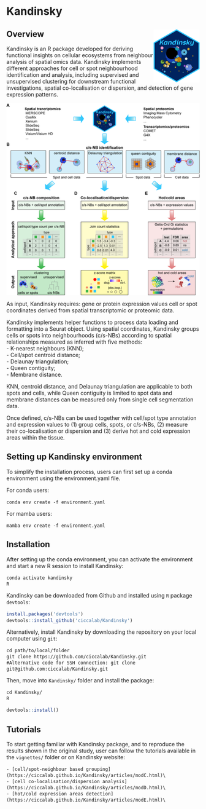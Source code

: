 # Kandinsky

## Overview <img src="man/figures/logo.png" align="right" height="138" alt="" />

Kandinsky is an R package developed for deriving functional insights on cellular ecosystems from neighbour analysis of spatial omics data. Kandinsky implements different approaches for cell or spot neighbourhood identification and analysis, including supervised and unsupervised clustering for downstream functional investigations, spatial co-localisation or dispersion, and detection of gene expression patterns.

<img src="man/figures/Kandinsky_Overview.png" align="center" height="500" alt="" />


As input, Kandinsky requires:
	gene or protein expression values 
	cell or spot coordinates 
	derived from spatial transcriptomic or proteomic data.

Kandinsky implements helper functions to process data loading and formatting into a Seurat object. Using spatial coordinates, Kandinsky groups cells or spots into neighbourhoods (c/s-NBs) according to spatial relationships measured as inferred with five methods:\
	- K-nearest neighbours (KNN);\
	- Cell/spot centroid distance;\
	- Delaunay triangulation;\
	- Queen contiguity;\
	- Membrane distance.

KNN, centroid distance, and Delaunay triangulation are applicable to both spots and cells, while Queen contiguity is limited to spot data and membrane distances can be measured only from single cell segmentation data.

Once defined, c/s-NBs can be used together with cell/spot type annotation and expression values to (1) group cells, spots, or c/s-NBs, (2) measure their co-localisation or dispersion and (3) derive hot and cold expression areas within the tissue.

## Setting up Kandinsky environment
To simplify the installation process, users can first set up a conda environment using the environment.yaml file.


For conda users:
```
conda env create -f environment.yaml
```

For mamba users:
```
mamba env create -f environment.yaml
```


## Installation
After setting up the conda environment, you can activate the environment and start a new R session to install Kandinsky:

```
conda activate kandinsky
R
```


Kandinsky can be downloaded from Github and installed using `R` package `devtools`:
```r
install.packages('devtools')
devtools::install_github('ciccalab/Kandinsky')
```


Alternatively, install Kandinsky by downloading the repository on your local computer using `git`:

```
cd path/to/local/folder
git clone https://github.com/ciccalab/Kandinsky.git
#Alternative code for SSH connection: git clone git@github.com:ciccalab/Kandinsky.git
```

Then, move into `Kandinsky/` folder and install the package:
```
cd Kandinsky/
R
```
```r
devtools::install()
```

## Tutorials

To start getting familiar with Kandinsky package, and to reproduce the results shown in the original study, user can follow the tutorials available in the `vignettes/` folder or on Kandinsky website:

	- [cell/spot-neighbour based grouping](https://ciccalab.github.io/Kandinsky/articles/modC.html)\
	- [cell co-localisation/dispersion analysis](https://ciccalab.github.io/Kandinsky/articles/modD.html)\
	- [hot/cold expression areas detection](https://ciccalab.github.io/Kandinsky/articles/modE.html)\

